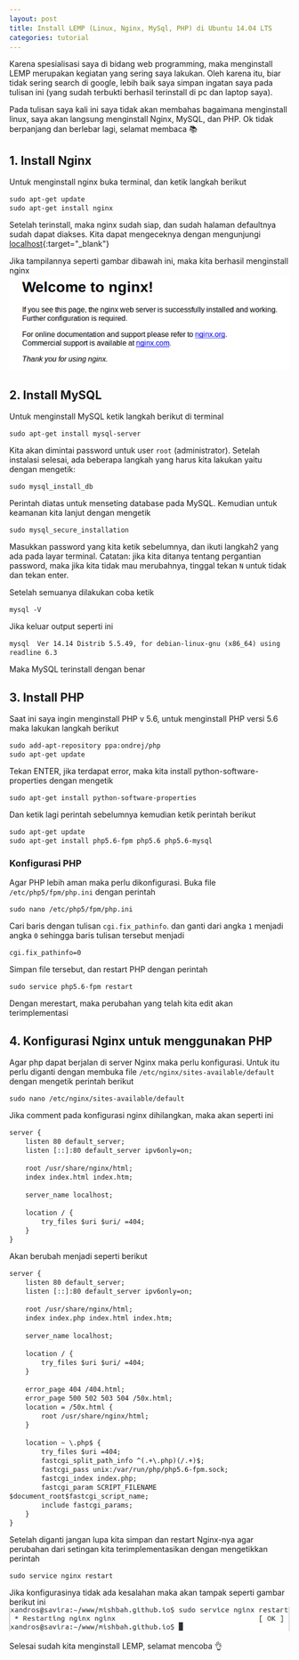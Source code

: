 ```yaml
---
layout: post
title: Install LEMP (Linux, Nginx, MySql, PHP) di Ubuntu 14.04 LTS
categories: tutorial
---
```


Karena spesialisasi saya di bidang web programming, maka menginstall LEMP merupakan kegiatan yang sering saya lakukan. Oleh karena itu, biar tidak sering search di google, lebih baik saya simpan ingatan saya pada tulisan ini (yang sudah terbukti berhasil terinstall di pc dan laptop saya).

Pada tulisan saya kali ini saya tidak akan membahas bagaimana menginstall linux, saya akan langsung menginstall Nginx, MySQL, dan PHP. Ok tidak berpanjang dan berlebar lagi, selamat membaca :books:

## 1. Install Nginx
Untuk menginstall nginx buka terminal, dan ketik langkah berikut

```
sudo apt-get update
sudo apt-get install nginx
```

Setelah terinstall, maka nginx sudah siap, dan sudah halaman defaultnya sudah dapat diakses. Kita dapat mengeceknya dengan mengunjungi [localhost](http://localhost){:target="_blank"}

Jika tampilannya seperti gambar dibawah ini, maka kita berhasil menginstall nginx
![Nginx default welcome page](/images/default_page_of_nginx.png)

## 2. Install MySQL
Untuk menginstall MySQL ketik langkah berikut di terminal

```
sudo apt-get install mysql-server
```

Kita akan dimintai password untuk user `root` (administrator). Setelah instalasi selesai, ada beberapa langkah yang harus kita lakukan yaitu dengan mengetik:

```
sudo mysql_install_db
```

Perintah diatas untuk menseting database pada MySQL. Kemudian untuk keamanan kita lanjut dengan mengetik

```
sudo mysql_secure_installation
```

Masukkan password yang kita ketik sebelumnya, dan ikuti langkah2 yang ada pada layar terminal. Catatan: jika kita ditanya tentang pergantian password, maka jika kita tidak mau merubahnya, tinggal tekan `N` untuk tidak dan tekan enter.

Setelah semuanya dilakukan coba ketik

```
mysql -V
```

Jika keluar output seperti ini

```
mysql  Ver 14.14 Distrib 5.5.49, for debian-linux-gnu (x86_64) using readline 6.3
```

Maka MySQL terinstall dengan benar

## 3. Install PHP
Saat ini saya ingin menginstall PHP v 5.6, untuk menginstall PHP versi 5.6 maka lakukan langkah berikut

```
sudo add-apt-repository ppa:ondrej/php
sudo apt-get update
```

Tekan ENTER, jika terdapat error, maka kita install python-software-properties dengan mengetik

```
sudo apt-get install python-software-properties
```

Dan ketik lagi perintah sebelumnya kemudian ketik perintah berikut

```
sudo apt-get update
sudo apt-get install php5.6-fpm php5.6 php5.6-mysql
```

### Konfigurasi PHP
Agar PHP lebih aman maka perlu dikonfigurasi. Buka file `/etc/php5/fpm/php.ini` dengan perintah

```
sudo nano /etc/php5/fpm/php.ini
```

Cari baris dengan tulisan `cgi.fix_pathinfo`. dan ganti dari angka `1` menjadi angka `0` sehingga baris tulisan tersebut menjadi

```
cgi.fix_pathinfo=0
```

Simpan file tersebut, dan restart PHP dengan perintah

```
sudo service php5.6-fpm restart
```

Dengan merestart, maka perubahan yang telah kita edit akan terimplementasi

## 4. Konfigurasi Nginx untuk menggunakan PHP
Agar php dapat berjalan di server Nginx maka perlu konfigurasi. Untuk itu perlu diganti dengan membuka file `/etc/nginx/sites-available/default` dengan mengetik perintah berikut

```
sudo nano /etc/nginx/sites-available/default
```

Jika comment pada konfigurasi nginx dihilangkan, maka akan seperti ini

```
server {
    listen 80 default_server;
    listen [::]:80 default_server ipv6only=on;

    root /usr/share/nginx/html;
    index index.html index.htm;

    server_name localhost;

    location / {
        try_files $uri $uri/ =404;
    }
}
```

Akan berubah menjadi seperti berikut

```
server {
    listen 80 default_server;
    listen [::]:80 default_server ipv6only=on;

    root /usr/share/nginx/html;
    index index.php index.html index.htm;

    server_name localhost;

    location / {
        try_files $uri $uri/ =404;
    }

    error_page 404 /404.html;
    error_page 500 502 503 504 /50x.html;
    location = /50x.html {
        root /usr/share/nginx/html;
    }

    location ~ \.php$ {
        try_files $uri =404;
        fastcgi_split_path_info ^(.+\.php)(/.+)$;
        fastcgi_pass unix:/var/run/php/php5.6-fpm.sock;
        fastcgi_index index.php;
        fastcgi_param SCRIPT_FILENAME $document_root$fastcgi_script_name;
        include fastcgi_params;
    }
}
```

Setelah diganti jangan lupa kita simpan dan restart Nginx-nya agar perubahan dari setingan kita terimplementasikan dengan mengetikkan perintah

```
sudo service nginx restart
```

Jika konfigurasinya tidak ada kesalahan maka akan tampak seperti gambar berikut ini
![Restart Nginx](/images/restart-nginx-ok.png)

Selesai sudah kita menginstall LEMP, selamat mencoba :ok_hand: